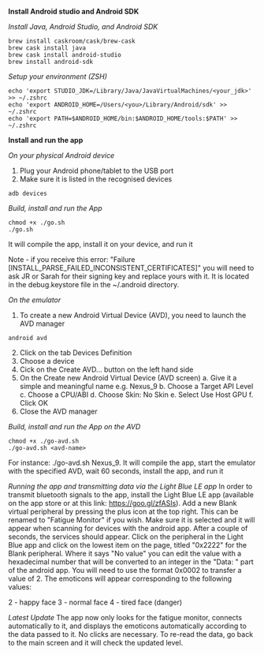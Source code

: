 **Install Android studio and Android SDK**

*Install Java, Android Studio, and Android SDK*
```
brew install caskroom/cask/brew-cask
brew cask install java
brew cask install android-studio
brew install android-sdk
```

*Setup your environment (ZSH)*
```
echo 'export STUDIO_JDK=/Library/Java/JavaVirtualMachines/<your_jdk>' >> ~/.zshrc
echo 'export ANDROID_HOME=/Users/<you>/Library/Android/sdk' >> ~/.zshrc
echo 'export PATH=$ANDROID_HOME/bin:$ANDROID_HOME/tools:$PATH' >> ~/.zshrc
```

**Install and run the app**


*On your physical Android device*

1. Plug your Android phone/tablet to the USB port
2. Make sure it is listed in the recognised devices
```
adb devices
```

*Build, install and run the App*
```
chmod +x ./go.sh
./go.sh
```
It will compile the app, install it on your device, and run it

Note - if you receive this error: "Failure [INSTALL_PARSE_FAILED_INCONSISTENT_CERTIFICATES]" you will need to ask JR or Sarah for their signing key and replace yours with it. It is located in the debug.keystore file in the ~/.android directory. 

*On the emulator*

1. To create a new Android Virtual Device (AVD), you need to launch the AVD manager
```
android avd
```

2. Click on the tab Devices Definition
3. Choose a device
4. Cick on the Create AVD... button on the left hand side
5. On the Create new Android Virtual Device (AVD screen)
	a. Give it a simple and meaningful name e.g. Nexus_9
	b. Choose a Target API Level 
	c. Choose a CPU/ABI
	d. Choose Skin: No Skin
	e. Select Use Host GPU
	f. Click OK
6. Close the AVD manager

*Build, install and run the App on the AVD*
```
chmod +x ./go-avd.sh
./go-avd.sh <avd-name> 
```
For instance: ./go-avd.sh Nexus_9.
It will compile the app, start the emulator with the specified AVD, wait 60 seconds, install the app, and run it

*Running the app and transmitting data via the Light Blue LE app*
In order to transmit bluetooth signals to the app, install the Light Blue LE app (available on the app store or at this link: https://goo.gl/zfASIs). Add a new Blank virtual peripheral by pressing the plus icon at the top right. This can be renamed to "Fatigue Monitor" if you wish. Make sure it is selected and it will appear when scanning for devices with the android app. After a couple of seconds, the services should appear. Click on the peripheral in the Light Blue app and click on the lowest item on the page, titled "0x2222" for the Blank peripheral. Where it says "No value" you can edit the value with a hexadecimal number that will be converted to an integer in the "Data: " part of the android app. You will need to use the format 0x0002 to transfer a value of 2. The emoticons will appear corresponding to the following values:

2 - happy face
3 - normal face
4 - tired face (danger) 

*Latest Update*
The app now only looks for the fatigue monitor, connects automatically to it, and displays the emoticons automatically according to the data passed to it. No clicks are necessary. To re-read the data, go back to the main screen and it will check the updated level. 